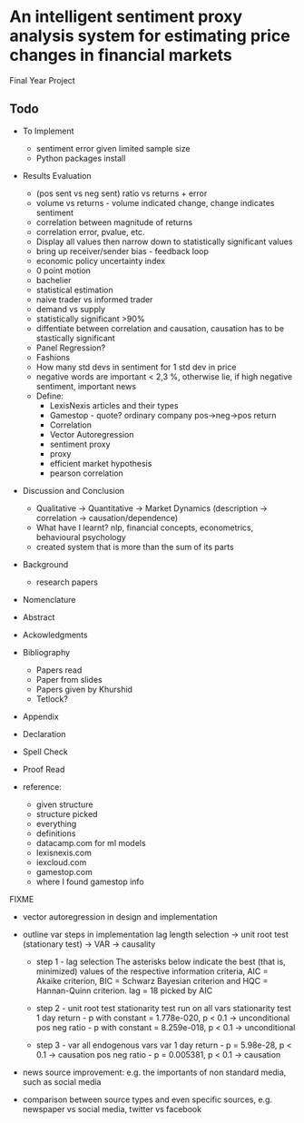 # An intelligent sentiment proxy analysis system for estimating price changes in financial markets

Final Year Project

## Todo

- To Implement
  - sentiment error given limited sample size
  - Python packages install
  
- Results Evaluation
  - (pos sent vs neg sent) ratio vs returns + error
  - volume vs returns - volume indicated change, change indicates sentiment
  - correlation between magnitude of returns
  - correlation error, pvalue, etc.
  - Display all values then narrow down to statistically significant values
  - bring up receiver/sender bias - feedback loop
  - economic policy uncertainty index
  - 0 point motion
  - bachelier
  - statistical estimation
  - naive trader vs informed trader
  - demand vs supply
  - statistically significant >90%
  - diffentiate between correlation and causation, causation has to be stastically significant
  - Panel Regression?
  - Fashions
  - How many std devs in sentiment for 1 std dev in price
  - negative words are important < 2,3 %, otherwise lie, if high negative sentiment, important news
  - Define:
    - LexisNexis articles and their types
    - Gamestop - quote? ordinary company pos->neg->pos return
    - Correlation
    - Vector Autoregression
    - sentiment proxy
    - proxy
    - efficient market hypothesis
    - pearson correlation
- Discussion and Conclusion
  - Qualitative -> Quantitative -> Market Dynamics (description -> correlation -> causation/dependence)
  - What have I learnt? nlp, financial concepts, econometrics, behavioural psychology
  - created system that is more than the sum of its parts
- Background
  - research papers
- Nomenclature
- Abstract
- Ackowledgments
- Bibliography
  - Papers read
  - Paper from slides
  - Papers given by Khurshid
  - Tetlock?
- Appendix
- Declaration
- Spell Check
- Proof Read

- reference:
  - given structure
  - structure picked
  - everything
  - definitions
  - datacamp.com for ml models
  - lexisnexis.com
  - iexcloud.com
  - gamestop.com
  - where I found gamestop info

FIXME
- vector autoregression in design and implementation
- outline var steps in implementation
  lag length selection -> unit root test (stationary test) -> VAR -> causality
  - step 1 - lag selection
    The asterisks below indicate the best (that is, minimized) values
    of the respective information criteria, AIC = Akaike criterion,
    BIC = Schwarz Bayesian criterion and HQC = Hannan-Quinn criterion.
    lag = 18 picked by AIC

  - step 2 - unit root test
    stationarity test run on all vars
    stationarity test
    1 day return - p with constant = 1.778e-020, p < 0.1 -> unconditional
    pos neg ratio - p with constant = 8.259e-018, p < 0.1 -> unconditional

  - step 3 - var
    all endogenous vars
    var
    1 day return - p = 5.98e-28, p < 0.1 -> causation
    pos neg ratio - p = 0.005381, p < 0.1 -> causation

- news source improvement: e.g. the importants of non standard media, such as social media
- comparison between source types and even specific sources, e.g. newspaper vs social media, twitter vs facebook